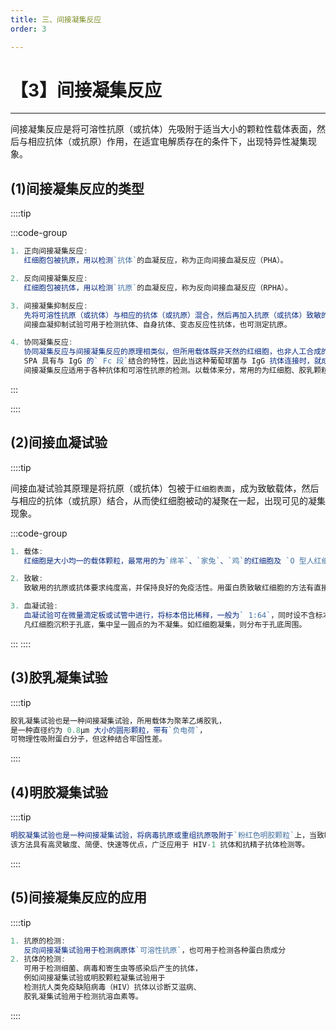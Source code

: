 ```yaml
---
title: 三、间接凝集反应
order: 3

---
```


# 【3】间接凝集反应

<kaodian :text="'免疫学检验记忆卡'" />

<!-- ###### 第五章 凝集反应

> 临床免疫学检验 -->

<beitiM/>

---

间接凝集反应是将可溶性抗原（或抗体）先吸附于适当大小的颗粒性载体表面，然后与相应抗体（或抗原）作用，在适宜电解质存在的条件下，出现特异性凝集现象。

## (1)间接凝集反应的类型

<son :text="'免疫学检验记忆卡'" text54="(1)间接凝集反应的类型" :textOption="[['掌握','专业实践能力'],['熟练掌握','专业实践能力'],['熟练掌握','专业实践能力']]" />

::::tip

:::code-group

```js [正向间接凝集]
1. 正向间接凝集反应:
   红细胞包被抗原，用以检测`抗体`的血凝反应，称为正向间接血凝反应（PHA）。
```

```js [反向间接凝集]
2. 反向间接凝集反应:
   红细胞包被抗体，用以检测`抗原`的血凝反应，称为反向间接血凝反应（RPHA）。
```

```js [间接凝集抑制]
3. 间接凝集抑制反应:
   先将可溶性抗原（或抗体）与相应的抗体（或抗原）混合，然后再加入抗原（或抗体）致敏的红细胞，则能`抑制`原先的血凝现象，称为正向（或反向）间接血凝抑制试验。
   间接血凝抑制试验可用于检测抗体、自身抗体、变态反应性抗体，也可测定抗原。
```

```js [协同凝集]
4. 协同凝集反应:
   协同凝集反应与间接凝集反应的原理相类似，但所用载体既非天然的红细胞，也非人工合成的聚合物颗粒，而是一种金黄色葡萄球菌` A 蛋白（SPA）`。
   SPA 具有与 IgG 的` Fc 段`结合的特性，因此当这种葡萄球菌与 IgG 抗体连接时，就成为抗体致敏的`颗粒载体`。如与相应抗原接触，即出现反向间接凝集反应。
   间接凝集反应适用于各种抗体和可溶性抗原的检测。以载体来分，常用的为红细胞、胶乳颗粒及明胶颗粒等。
```

:::

::::

## (2)间接血凝试验

<son :text="'免疫学检验记忆卡'" text55="(2)间接血凝试验" :textOption="[['掌握','专业实践能力'],['熟练掌握','专业实践能力'],['熟练掌握','专业实践能力']]" />

::::tip

间接血凝试验其原理是将抗原（或抗体）包被于`红细胞表面`，成为致敏载体，然后与相应的抗体（或抗原）结合，从而使红细胞被动的凝聚在一起，出现可见的凝集现象。

:::code-group

```js [载体]
1. 载体:
   红细胞是大小均一的载体颗粒，最常用的为`绵羊`、`家兔`、`鸡`的红细胞及 `O 型人红细胞`。
```

```js [致敏]
2. 致敏:
   致敏用的抗原或抗体要求纯度高，并保持良好的免疫活性。用蛋白质致敏红细胞的方法有直接法和间接法。
```

```js [血凝试验]
3. 血凝试验:
   血凝试验可在微量滴定板或试管中进行，将标本倍比稀释，一般为` 1:64`，同时设不含标本的稀释液为对照孔。
   凡红细胞沉积于孔底，集中呈一圆点的为不凝集。如红细胞凝集，则分布于孔底周围。
```

:::
::::

## (3)胶乳凝集试验

<son :text="'免疫学检验记忆卡'" text56="(3)胶乳凝集试验" :textOption="[['了解','专业实践能力'],['掌握','专业实践能力'],['掌握','专业实践能力']]" />

::::tip

```js
胶乳凝集试验也是一种间接凝集试验，所用载体为聚苯乙烯胶乳，
是一种直径约为 0.8μm 大小的圆形颗粒，带有`负电荷`，
可物理性吸附蛋白分子，但这种结合牢固性差。
```

::::

## (4)明胶凝集试验

<son :text="'免疫学检验记忆卡'" text57="(4)明胶凝集试验" :textOption="[['了解','专业实践能力'],['掌握','专业实践能力'],['掌握','专业实践能力']]" />

::::tip

```js
明胶凝集试验也是一种间接凝集试验，将病毒抗原或重组抗原吸附于`粉红色明胶颗粒`上，当致敏颗粒与样品血清作用时，若血清含有抗病毒抗体则可形成肉眼可见的粉红色凝集。
该方法具有高灵敏度、简便、快速等优点，广泛应用于 HIV-1 抗体和抗精子抗体检测等。
```

::::

## (5)间接凝集反应的应用

<son :text="'免疫学检验记忆卡'" text58="(5)间接凝集反应的应用" :textOption="[['掌握','专业实践能力'],['掌握','专业实践能力'],['掌握','专业实践能力']]" />

::::tip

```js
1. 抗原的检测:
   反向间接凝集试验用于检测病原体`可溶性抗原`，也可用于检测各种蛋白质成分
2. 抗体的检测:
   可用于检测细菌、病毒和寄生虫等感染后产生的抗体，
   例如间接凝集试验或明胶颗粒凝集试验用于
   检测抗人类免疫缺陷病毒（HIV）抗体以诊断艾滋病、
   胶乳凝集试验用于检测抗溶血素等。
```

::::
